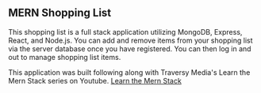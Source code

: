 ## MERN Shopping List

This shopping list is a full stack application utilizing MongoDB, Express, React, and Node.js. You can add and remove items from your shopping list via the server database once you have registered. You can then log in and out to manage shopping list items.

This application was built following along with Traversy Media's Learn the Mern Stack series on Youtube.
[Learn the Mern Stack](https://www.youtube.com/channel/UC29ju8bIPH5as8OGnQzwJyA)